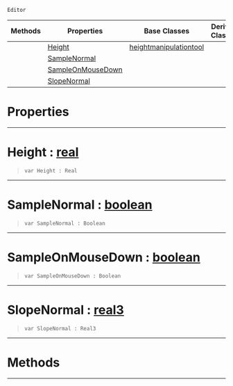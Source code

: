  `Editor`

|Methods|Properties|Base Classes|Derived Classes|
|---|---|---|---|
| |[ Height](https://github.com/ZilchEngine/ZilchDocs/blob/master/code_reference/class_reference/flattentool.markdown#height-zero-engine-docum)|[heightmanipulationtool](https://github.com/ZilchEngine/ZilchDocs/blob/master/code_reference/class_reference/heightmanipulationtool.markdown)| |
| |[ SampleNormal](https://github.com/ZilchEngine/ZilchDocs/blob/master/code_reference/class_reference/flattentool.markdown#samplenormal-zero-engine)| | |
| |[ SampleOnMouseDown](https://github.com/ZilchEngine/ZilchDocs/blob/master/code_reference/class_reference/flattentool.markdown#sampleonmousedown-zero-e)| | |
| |[ SlopeNormal](https://github.com/ZilchEngine/ZilchDocs/blob/master/code_reference/class_reference/flattentool.markdown#slopenormal-zero-engine)| | |


 #  Properties


---  
 #  Height : [real](https://github.com/ZilchEngine/ZilchDocs/blob/master/code_reference/nada_base_types/real.markdown)

> 
> ``` lang=cpp, name=Nada
> var Height : Real


---  
 #  SampleNormal : [boolean](https://github.com/ZilchEngine/ZilchDocs/blob/master/code_reference/nada_base_types/boolean.markdown)

> 
> ``` lang=cpp, name=Nada
> var SampleNormal : Boolean


---  
 #  SampleOnMouseDown : [boolean](https://github.com/ZilchEngine/ZilchDocs/blob/master/code_reference/nada_base_types/boolean.markdown)

> 
> ``` lang=cpp, name=Nada
> var SampleOnMouseDown : Boolean


---  
 #  SlopeNormal : [real3](https://github.com/ZilchEngine/ZilchDocs/blob/master/code_reference/nada_base_types/real3.markdown)

> 
> ``` lang=cpp, name=Nada
> var SlopeNormal : Real3


---  
 #  Methods


---  
 

 